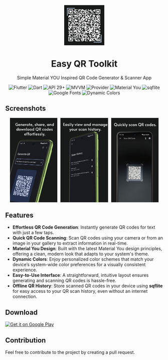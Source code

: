 <!-- ---------- Header ---------- -->
<div align="center">
  <img src="easy_qr_toolkit_images/app_icon.png" height="128">
  <h1>Easy QR Toolkit</h1>
  <p>Simple Material YOU Inspired QR Code Generator & Scanner App</p>
</div>

<!-- ---------- Labels ---------- -->
<div align="center"> 
  <img alt="Flutter" src="https://img.shields.io/badge/Flutter-02569B?logo=flutter&logoColor=white&style=for-the-badge"/>
  <img alt="Dart" src="https://img.shields.io/badge/Dart-00BFFF?logo=dart&logoColor=white&style=for-the-badge"/>
  <img alt="API 29+" src="https://img.shields.io/badge/API%2029+-50f270?logo=android&logoColor=black&style=for-the-badge"/>
      <img alt="MVVM" src="https://img.shields.io/badge/MVVM-FF5922?style=for-the-badge"/>
        <img alt="Provider" src="https://img.shields.io/badge/Provider-0052CC?logo=flutter&logoColor=white&style=for-the-badge"/>
  <img alt="Material You" src="https://custom-icon-badges.demolab.com/badge/
  material%20you-lightblue?style=for-the-badge&logocolor=333&logo=material-you"/>
  <img alt="sqflite" src="https://img.shields.io/badge/sqflite-00A300?logo=sqlite&logoColor=white&style=for-the-badge"/>
    <img alt="Google Fonts" src="https://img.shields.io/badge/Google%20Fonts-4285F4?style=for-the-badge&logo=googlefonts&logoColor=white"/>
  <img alt="Dynamic Colors" src="https://img.shields.io/badge/Dynamic%20Colors-FF5722?style=for-the-badge"/>

</div>

<!-- ---------- Screenshots ---------- -->
<div align="left">
  <h2>Screenshots</h2>
  <div style="display: flex; justify-content: center; gap: 10px;">
    <img src="easy_qr_toolkit_images/1.png" width="30%">
    <img src="easy_qr_toolkit_images/2.png" width="30%">
    <img src="easy_qr_toolkit_images/3.png" width="30%">
  </div>
</div>

<!-- ---------- Features ---------- -->
## Features

- **Effortless QR Code Generation**: Instantly generate QR codes for text with just a few taps.
- **Quick QR Code Scanning**: Scan QR codes using your camera or from an image in your gallery to extract information in real-time.
- **Material You Design**: Built with the latest Material You design principles, offering a clean, modern look that adapts to your system's theme.
- **Dynamic Colors**: Enjoy personalized color schemes that match your device’s system-wide color preferences for a visually consistent experience.
- **Easy-to-Use Interface**: A straightforward, intuitive layout ensures generating and scanning QR codes is hassle-free.
- **Offline QR History**: Store scanned QR codes in your device using **sqflite** for easy access to your QR scan history, even without an internet connection.


<!-- ---------- Download ---------- -->
<div align="left">
  <h2>Download</h2>
  <a href="https://play.google.com/store/apps/details?id=com.billionants.easy_qr_toolkit" target="_blank">
    <img alt="Get it on Google Play" src="https://upload.wikimedia.org/wikipedia/commons/7/78/Google_Play_Store_badge_EN.svg" width="200"/>
  </a>
</div>

<!-- ---------- Contribution ---------- -->
<div align="left">
  <h2>Contribution</h2>
  <p>Feel free to contribute to the project by creating a pull request.</p>
</div>
